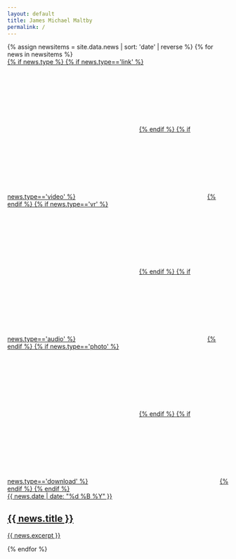 ```yaml
---
layout: default
title: James Michael Maltby
permalink: /
---
```


<div class="jmm-tiles">
{% assign newsitems = site.data.news | sort: 'date' | reverse %}
{% for news in newsitems %}

<div class="jmm-tile">
<a {% if news.type != nil and news.type !='link' %}data-fancybox{% endif %}  href="{{ news.url }}">

<div class="jmm-tile__image" style="background-image:url({{ news.image }});">
{% if news.type %}
{% if news.type=='link' %}<svg><use xlink:href="#link-1" /></svg>{% endif %}
{% if news.type=='video' %}<svg><use xlink:href="#media-play-symbol" /></svg>{% endif %}
{% if news.type=='vr' %}<svg><use xlink:href="#arrow" /></svg>{% endif %}
{% if news.type=='audio' %}<svg><use xlink:href="#volume-up-interface-symbol" /></svg>{% endif %}
{% if news.type=='photo' %}<svg><use xlink:href="#photo-camera" /></svg>{% endif %}
{% if news.type=='download' %}<svg><use xlink:href="#cloud-download-symbol" /></svg>{% endif %}
{% endif %}
</div>
<div class="jmm-tile__caption">
<span class="jmm-tile__subtitle">{{ news.date | date: "%d %B %Y" }}</span>
<h2>
{{ news.title }}
</h2>
<p>
{{ news.excerpt }}
</p>
</div>
</a>
</div>

{% endfor %}
</div>
